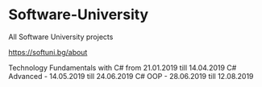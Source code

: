 # Software-University
All Software University projects

https://softuni.bg/about

Technology Fundamentals with C# from 21.01.2019 till 14.04.2019
C# Advanced - 14.05.2019 till 24.06.2019
C# OOP - 28.06.2019 till 12.08.2019
